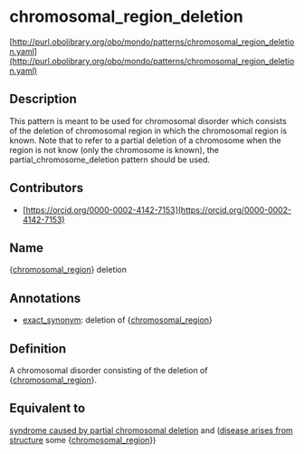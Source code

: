 # chromosomal_region_deletion 

[http://purl.obolibrary.org/obo/mondo/patterns/chromosomal_region_deletion.yaml](http://purl.obolibrary.org/obo/mondo/patterns/chromosomal_region_deletion.yaml)
## Description 

This pattern is meant to be used for chromosomal disorder which consists of the deletion of chromosomal region in which the chromosomal region is known. Note that to refer to a partial deletion of a chromosome when the region is not know (only the chromosome is known), the partial_chromosome_deletion pattern should be used.
## Contributors 
* [https://orcid.org/0000-0002-4142-7153](https://orcid.org/0000-0002-4142-7153) 
## Name 

{[chromosomal_region](http://purl.obolibrary.org/obo/GO_0098687)} deletion

## Annotations 

* [exact_synonym](http://www.geneontology.org/formats/oboInOwl#hasExactSynonym): deletion of {[chromosomal_region](http://purl.obolibrary.org/obo/GO_0098687)}

## Definition 

A chromosomal disorder consisting of the deletion of {[chromosomal_region](http://purl.obolibrary.org/obo/GO_0098687)}.

## Equivalent to 

[syndrome caused by partial chromosomal deletion](http://purl.obolibrary.org/obo/MONDO_0000761) and ([disease arises from structure](http://purl.obolibrary.org/obo/RO_0004030) some {[chromosomal_region](http://purl.obolibrary.org/obo/GO_0098687)})


